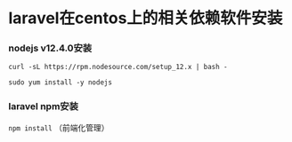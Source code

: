 
 # laravel在centos上的相关依赖软件安装
 
 ### nodejs v12.4.0安装
 
   `curl -sL https://rpm.nodesource.com/setup_12.x | bash -`
    
   `sudo yum install -y nodejs`
   
 ### laravel npm安装
 
   `npm install` （前端化管理）
